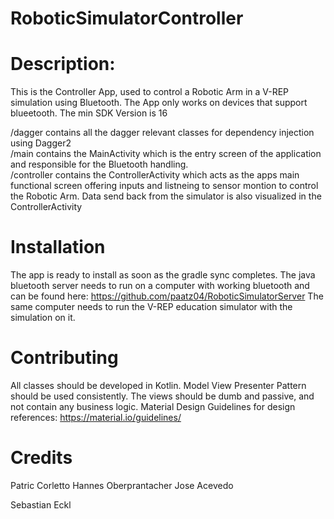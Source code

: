 # RoboticSimulatorController

# Description:
This is the Controller App, used to control a Robotic Arm in a V-REP simulation using Bluetooth.
The App only works on devices that support blueetooth. 
The min SDK Version is 16

/dagger contains all the dagger relevant classes for dependency injection using Dagger2 <br>
/main contains the MainActivity which is the entry screen of the application and responsible for the Bluetooth handling. <br>
/controller contains the ControllerActivity which acts as the apps main functional screen offering inputs and listneing to sensor montion to control the Robotic Arm. Data send back from the simulator is also visualized in the ControllerActivity <br>

# Installation
The app is ready to install as soon as the gradle sync completes.
The java bluetooth server needs to run on a computer with working bluetooth and can be found here: https://github.com/paatz04/RoboticSimulatorServer
The same computer needs to run the V-REP education simulator with the simulation on it.

# Contributing
All classes should be developed in Kotlin.
Model View Presenter Pattern should be used consistently. 
The views should be dumb and passive, and not contain any business logic.
Material Design Guidelines for design references: https://material.io/guidelines/


# Credits
Patric Corletto
Hannes Oberprantacher
Jose Acevedo

Sebastian Eckl
